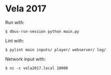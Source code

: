 Vela 2017
=========

Run with:

```
$ dbus-run-session python main.py
```

Lint with:

```
$ pylint main inputs/ player/ webserver/ log/
```

Network input with:

```
$ nc -c vela2017.local 10000
```

